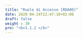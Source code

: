 ```yaml
---
title: "Ruolo di Accesso [RDA00]"
date: 2020-04-24T22:47:10+02:00
draft: false
weight : 30
pre: "<b>1.1.2 </b>"
---
```


 
